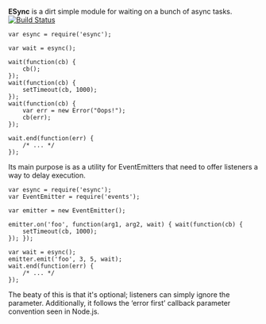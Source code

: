 **ESync** is a dirt simple module for waiting on a bunch of async tasks.
[![Build Status](https://secure.travis-ci.org/Two-Screen/esync.png)](http://travis-ci.org/Two-Screen/esync)

    var esync = require('esync');

    var wait = esync();

    wait(function(cb) {
        cb();
    });
    wait(function(cb) {
        setTimeout(cb, 1000);
    });
    wait(function(cb) {
        var err = new Error("Oops!");
        cb(err);
    });

    wait.end(function(err) {
        /* ... */
    });

Its main purpose is as a utility for EventEmitters that need to offer listeners
a way to delay execution.

    var esync = require('esync');
    var EventEmitter = require('events');

    var emitter = new EventEmitter();

    emitter.on('foo', function(arg1, arg2, wait) { wait(function(cb) {
        setTimeout(cb, 1000);
    }); });

    var wait = esync();
    emitter.emit('foo', 3, 5, wait);
    wait.end(function(err) {
        /* ... */
    });

The beaty of this is that it's optional; listeners can simply ignore the
parameter. Additionally, it follows the ‘error first’ callback parameter
convention seen in Node.js.
